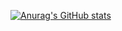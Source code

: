 
[![Anurag's GitHub stats](https://github-readme-stats.vercel.app/api?username=shencangsheng&show_icons=true&theme=dark)](https://github.com/anuraghazra/github-readme-stats)
